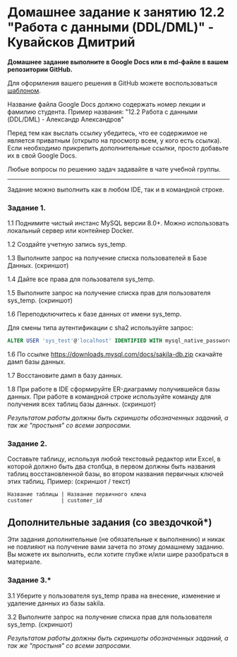 # Домашнее задание к занятию 12.2 "Работа с данными (DDL/DML)" - Кувайсков Дмитрий

**Домашнее задание выполните в Google Docs или в md-файле в вашем репозитории GitHub.** 

Для оформления вашего решения в GitHub можете воспользоваться [шаблоном](https://github.com/netology-code/sys-pattern-homework).

Название файла Google Docs должно содержать номер лекции и фамилию студента. Пример названия: "12.2 Работа с данными (DDL/DML) - Александр Александров"

Перед тем как выслать ссылку убедитесь, что ее содержимое не является приватным (открыто на просмотр всем, у кого есть ссылка). Если необходимо прикрепить дополнительные ссылки, просто добавьте их в свой Google Docs.

Любые вопросы по решению задач задавайте в чате учебной группы.


---

Задание можно выполнить как в любом IDE, так и в командной строке.

### Задание 1.
1.1 Поднимите чистый инстанс MySQL версии 8.0+. Можно использовать локальный сервер или контейнер Docker.

1.2 Создайте учетную запись sys_temp. 

1.3 Выполните запрос на получение списка пользователей в Базе Данных. (скриншот)

1.4 Дайте все права для пользователя sys_temp. 

1.5 Выполните запрос на получение списка прав для пользователя sys_temp. (скриншот)

1.6 Переподключитесь к базе данных от имени sys_temp.

Для смены типа аутентификации с sha2 используйте запрос: 
```sql
ALTER USER 'sys_test'@'localhost' IDENTIFIED WITH mysql_native_password BY 'password';
```
1.6 По ссылке https://downloads.mysql.com/docs/sakila-db.zip скачайте дамп базы данных.

1.7 Восстановите дамп в базу данных.

1.8 При работе в IDE сформируйте ER-диаграмму получившейся базы данных. При работе в командной строке используйте команду для получения всех таблиц базы данных. (скриншот)

*Результатом работы должны быть скриншоты обозначенных заданий, а так же "простыня" со всеми запросами.*


### Задание 2.
Составьте таблицу, используя любой текстовый редактор или Excel, в которой должно быть два столбца, в первом должны быть названия таблиц восстановленной базы, 
во втором названия первичных ключей этих таблиц. Пример: (скриншот / текст)
```
Название таблицы | Название первичного ключа
customer         | customer_id
```


## Дополнительные задания (со звездочкой*)
Эти задания дополнительные (не обязательные к выполнению) и никак не повлияют на получение вами зачета по этому домашнему заданию. Вы можете их выполнить, если хотите глубже и/или шире разобраться в материале.

### Задание 3.*
3.1 Уберите у пользователя sys_temp права на внесение, изменение и удаление данных из базы sakila.

3.2 Выполните запрос на получение списка прав для пользователя sys_temp. (скриншот)

*Результатом работы должны быть скриншоты обозначенных заданий, а так же "простыня" со всеми запросами.*
